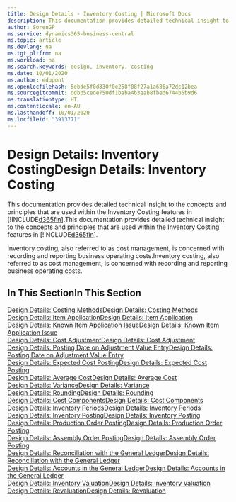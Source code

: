 ```yaml
---
title: Design Details - Inventory Costing | Microsoft Docs
description: This documentation provides detailed technical insight to the concepts and principles that are used within the Inventory Costing features in Business Central.
author: SorenGP
ms.service: dynamics365-business-central
ms.topic: article
ms.devlang: na
ms.tgt_pltfrm: na
ms.workload: na
ms.search.keywords: design, inventory, costing
ms.date: 10/01/2020
ms.author: edupont
ms.openlocfilehash: 5ebde5f0d330f0e258f08f27a1a686a72dc12bea
ms.sourcegitcommit: ddbb5cede750df1baba4b3eab8fbed6744b5b9d6
ms.translationtype: HT
ms.contentlocale: en-AU
ms.lasthandoff: 10/01/2020
ms.locfileid: "3913771"
---
```

# <a name="design-details-inventory-costing"></a><span data-ttu-id="28df4-103">Design Details: Inventory Costing</span><span class="sxs-lookup"><span data-stu-id="28df4-103">Design Details: Inventory Costing</span></span>
<span data-ttu-id="28df4-104">This documentation provides detailed technical insight to the concepts and principles that are used within the Inventory Costing features in [!INCLUDE[d365fin](includes/d365fin_md.md)].</span><span class="sxs-lookup"><span data-stu-id="28df4-104">This documentation provides detailed technical insight to the concepts and principles that are used within the Inventory Costing features in [!INCLUDE[d365fin](includes/d365fin_md.md)].</span></span>  

<span data-ttu-id="28df4-105">Inventory costing, also referred to as cost management, is concerned with recording and reporting business operating costs.</span><span class="sxs-lookup"><span data-stu-id="28df4-105">Inventory costing, also referred to as cost management, is concerned with recording and reporting business operating costs.</span></span>  

## <a name="in-this-section"></a><span data-ttu-id="28df4-106">In This Section</span><span class="sxs-lookup"><span data-stu-id="28df4-106">In This Section</span></span>  
[<span data-ttu-id="28df4-107">Design Details: Costing Methods</span><span class="sxs-lookup"><span data-stu-id="28df4-107">Design Details: Costing Methods</span></span>](design-details-costing-methods.md)  
[<span data-ttu-id="28df4-108">Design Details: Item Application</span><span class="sxs-lookup"><span data-stu-id="28df4-108">Design Details: Item Application</span></span>](design-details-item-application.md)  
[<span data-ttu-id="28df4-109">Design Details: Known Item Application Issue</span><span class="sxs-lookup"><span data-stu-id="28df4-109">Design Details: Known Item Application Issue</span></span>](design-details-inventory-zero-level-open-item-ledger-entries.md)  
[<span data-ttu-id="28df4-110">Design Details: Cost Adjustment</span><span class="sxs-lookup"><span data-stu-id="28df4-110">Design Details: Cost Adjustment</span></span>](design-details-cost-adjustment.md)  
[<span data-ttu-id="28df4-111">Design Details: Posting Date on Adjustment Value Entry</span><span class="sxs-lookup"><span data-stu-id="28df4-111">Design Details: Posting Date on Adjustment Value Entry</span></span>](design-details-inventory-adjustment-value-entry-posting-date.md)  
[<span data-ttu-id="28df4-112">Design Details: Expected Cost Posting</span><span class="sxs-lookup"><span data-stu-id="28df4-112">Design Details: Expected Cost Posting</span></span>](design-details-expected-cost-posting.md)  
[<span data-ttu-id="28df4-113">Design Details: Average Cost</span><span class="sxs-lookup"><span data-stu-id="28df4-113">Design Details: Average Cost</span></span>](design-details-average-cost.md)  
[<span data-ttu-id="28df4-114">Design Details: Variance</span><span class="sxs-lookup"><span data-stu-id="28df4-114">Design Details: Variance</span></span>](design-details-variance.md)  
[<span data-ttu-id="28df4-115">Design Details: Rounding</span><span class="sxs-lookup"><span data-stu-id="28df4-115">Design Details: Rounding</span></span>](design-details-rounding.md)  
[<span data-ttu-id="28df4-116">Design Details: Cost Components</span><span class="sxs-lookup"><span data-stu-id="28df4-116">Design Details: Cost Components</span></span>](design-details-cost-components.md)  
[<span data-ttu-id="28df4-117">Design Details: Inventory Periods</span><span class="sxs-lookup"><span data-stu-id="28df4-117">Design Details: Inventory Periods</span></span>](design-details-inventory-periods.md)  
[<span data-ttu-id="28df4-118">Design Details: Inventory Posting</span><span class="sxs-lookup"><span data-stu-id="28df4-118">Design Details: Inventory Posting</span></span>](design-details-inventory-posting.md)  
[<span data-ttu-id="28df4-119">Design Details: Production Order Posting</span><span class="sxs-lookup"><span data-stu-id="28df4-119">Design Details: Production Order Posting</span></span>](design-details-production-order-posting.md)  
[<span data-ttu-id="28df4-120">Design Details: Assembly Order Posting</span><span class="sxs-lookup"><span data-stu-id="28df4-120">Design Details: Assembly Order Posting</span></span>](design-details-assembly-order-posting.md)  
[<span data-ttu-id="28df4-121">Design Details: Reconciliation with the General Ledger</span><span class="sxs-lookup"><span data-stu-id="28df4-121">Design Details: Reconciliation with the General Ledger</span></span>](design-details-reconciliation-with-the-general-ledger.md)  
[<span data-ttu-id="28df4-122">Design Details: Accounts in the General Ledger</span><span class="sxs-lookup"><span data-stu-id="28df4-122">Design Details: Accounts in the General Ledger</span></span>](design-details-accounts-in-the-general-ledger.md)  
[<span data-ttu-id="28df4-123">Design Details: Inventory Valuation</span><span class="sxs-lookup"><span data-stu-id="28df4-123">Design Details: Inventory Valuation</span></span>](design-details-inventory-valuation.md)  
[<span data-ttu-id="28df4-124">Design Details: Revaluation</span><span class="sxs-lookup"><span data-stu-id="28df4-124">Design Details: Revaluation</span></span>](design-details-revaluation.md)
